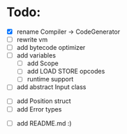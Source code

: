 # Todo:
- [X] rename Compiler -> CodeGenerator
- [ ] rewrite vm
- [ ] add bytecode optimizer
- [ ] add variables
    - [ ] add Scope
    - [ ] add LOAD STORE opcodes
    - [ ] runtime support
- [ ] add abstract Input class
<!-- 
    abstract Input class for lexer
    concrete StringInput, FileInput, CliInput 
-->
- [ ] add Position struct
- [ ] add Error types
<!--
    my Error type, to throw position of error with error
-->
- [ ] add README.md :)
